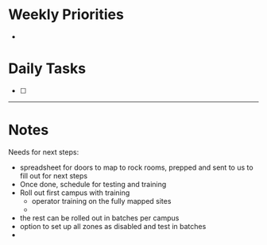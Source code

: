 # Weekly Priorities
- 
# Daily Tasks
- [ ] 
---
# Notes


Needs for next steps:
- spreadsheet for doors to map to rock rooms, prepped and sent to us to fill out for next steps
- Once done, schedule for testing and training
- Roll out first campus with training
	- operator training on the fully mapped sites
	- 
- the rest can be rolled out in batches per campus
- option to set up all zones as disabled and test in batches
- 